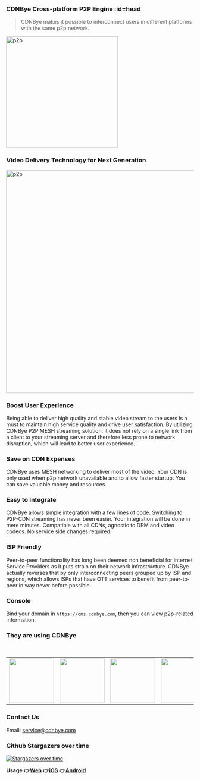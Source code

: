 ### CDNBye Cross-platform P2P Engine :id=head
> CDNBye makes it possible to interconnect users in different platforms with the same p2p network.

<img width="300" src="https://cdnbye.oss-cn-beijing.aliyuncs.com/pic/newlogo.png" alt="p2p">

### Video Delivery Technology for Next Generation

<img width="600" src="https://cdnbye.oss-cn-beijing.aliyuncs.com/pic/p2p.jpg" alt="p2p">

### Boost User Experience
Being able to deliver high quality and stable video stream to the users is a must to maintain high service quality and drive user satisfaction. By utilizing CDNBye P2P MESH streaming solution, it does not rely on a single link from a client to your streaming server and therefore less prone to network disruption, which will lead to better user experience.

### Save on CDN Expenses
CDNBye uses MESH networking to deliver most of the video. Your CDN is only used when p2p network unavailable and to allow faster startup. You can save valuable money and resources.

### Easy to Integrate
CDNBye allows simple integration with a few lines of code. Switching to P2P-CDN streaming has never been easier. Your integration will be done in mere minutes. Compatible with all CDNs, agnostic to DRM and video codecs. No service side changes required.

### ISP Friendly
Peer-to-peer functionality has long been deemed non beneficial for Internet Service Providers as it puts strain on their network infrastructure. CDNBye actually reverses that by only interconnecting peers grouped up by ISP and regions, which allows ISPs that have OTT services to benefit from peer-to-peer in way never before possible.

### Console
Bind your domain in `https://oms.cdnbye.com`, then you can view p2p-related information.

### They are using CDNBye
<br>
<table>
    <tr>
        <td ><center> <a target="_blank" href="https://egame.qq.com/?hls=1&p2p=1&_debug=1"><img src="https://timgsa.baidu.com/timg?image&quality=80&size=b9999_10000&sec=1531253035445&di=7af6cc9ad4abe3d06ba376af22d85131&imgtype=0&src=http%3A%2F%2Fimg.kuai8.com%2Fattaches%2Fintro%2F1213%2F201612131436417407.png" width="120"></a></center></td>
        <td ><center> <a target="_blank" href="https://sj.qq.com/myapp/detail.htm?apkName=com.hnr.dxxw"><img src="https://cdnbye.oss-cn-beijing.aliyuncs.com/pic/dxxw.png" width="120"></a></center></td>
        <td ><center> <a target="_blank" href="https://www.maoyuncloud.com/"><img src="https://cdnbye.oss-cn-beijing.aliyuncs.com/pic/maocloud.png" width="120"></a></center></td>
        <td ><center> <a target="_blank" href="http://www.sportnews.to/"><img src="http://www.sportnews.to/wp-content/uploads/2019/08/logo-small.png" width="120"></a></center></td>
    </tr>
</table>

### Contact Us
Email: service@cdnbye.com

### Github Stargazers over time

[![Stargazers over time](https://starcharts.herokuapp.com/cdnbye/hlsjs-p2p-engine.svg)](https://starcharts.herokuapp.com/cdnbye/hlsjs-p2p-engine)
      
**Usage 👉[Web](/en/web/introduction.md)  👉[iOS](/en/ios/introduction.md)   👉[Android](/en/android/introduction.md)**

